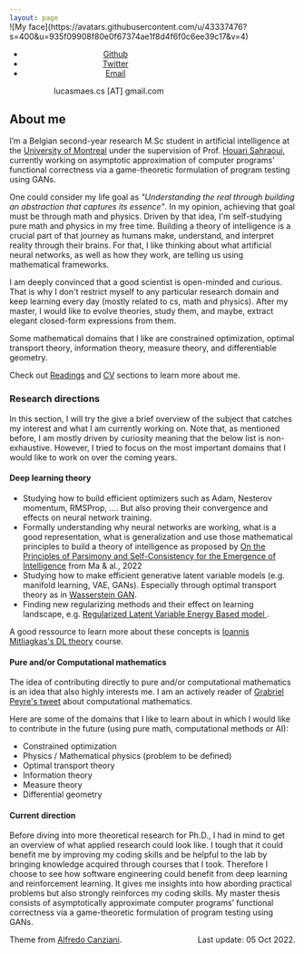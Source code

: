 ```yaml
---
layout: page
---
```

<span style="display:block; margin-top:-30px;">
![My face](https://avatars.githubusercontent.com/u/43337476?s=400&u=935f09908f80e0f67374ae1f8d4f6f0c6ee39c17&v=4)
</span>

<div style="text-align:center; width: 350px; margin-bottom: 10px;">
    <ul class="sub-nav">
        <li class="sub-item"><a href="https://github.com/lucas-maes" target="_blank">Github</a></li>
        <li class="sub-item"><a href="https://twitter.com/lucasmaes_" target="_blank">Twitter</a></li>
        <li class="sub-item"><a href="mailto:lucasmaes.cs@gmail.com">Email</a></li>
    </ul>
    <span class="email"> lucasmaes.cs [AT] gmail.com </span>
</div>

## About me

I’m a Belgian second-year research M.Sc student in artificial intelligence at the <a href="https://www.umontreal.ca/" target="_blank">University of Montreal</a> under the supervision of Prof. <a href="https://scholar.google.com/citations?user=xsUkTCEAAAAJ&hl=fr">Houari Sahraoui</a>, currently working on asymptotic approximation of computer programs’ functional correctness via a game-theoretic formulation of program testing using GANs.

One could consider my life goal as *"Understanding the real through building an abstraction that captures its essence"*. In my opinion, achieving that goal must be through math and physics. Driven by that idea, I'm self-studying pure math and physics in my free time. Building a theory of intelligence is a crucial part of that journey as humans make, understand, and interpret reality through their brains. For that, I like thinking about what artificial neural networks, as well as how they work, are telling us using mathematical frameworks.

I am deeply convinced that a good scientist is open-minded and curious. That is why I don't restrict myself to any particular research domain and keep learning every day (mostly related to cs, math and physics). After my master, I would like to evolve theories, study them, and maybe, extract elegant closed-form expressions from them.

Some mathematical domains that I like are constrained optimization, optimal transport theory, information theory, measure theory, and differentiable geometry.

Check out [Readings](/readings) and [CV](/cv) sections to learn more about me.

### Research directions

In this section, I will try the give a brief overview of the subject that catches my interest and what I am currently working on. Note that, as mentioned before, I am mostly driven by curiosity meaning that the below list is non-exhaustive. However, I tried to focus on the most important domains that I would like to work on over the coming years.

#### Deep learning theory
* Studying how to build efficient optimizers such as Adam, Nesterov momentum, RMSProp, .... But also proving their convergence and effects on neural network training.
* Formally understanding why neural networks are working, what is a good representation, what is generalization and use those mathematical principles to build a theory of intelligence as proposed by <a href="https://arxiv.org/pdf/2207.04630.pdf">On the Principles of Parsimony and Self-Consistency
for the Emergence of Intelligence</a> from Ma & al., 2022 
* Studying how to make efficient generative latent variable models (e.g. manifold learning, VAE, GANs). Especially through optimal transport theory as in <a href="https://arxiv.org/pdf/1701.07875.pdf"> Wasserstein GAN</a>.
* Finding new regularizing methods and their effect on learning landscape, e.g. <a href="https://atcold.github.io/pytorch-Deep-Learning/en/week08/08-2/"> Regularized Latent Variable Energy Based model </a>.

A good ressource to learn more about these concepts is <a href="http://mitliagkas.github.io/ift6085-dl-theory-class/">Ioannis Mitliagkas's DL theory</a> course.


#### Pure and/or Computational mathematics
The idea of contributing directly to pure and/or computational mathematics is an idea that also highly interests me.
I am an actively reader of <a href="https://twitter.com/gabrielpeyre"> Grabriel Peyre's tweet</a> about computational mathematics.

Here are some of the domains that I like to learn about in which I would like to contribute in the future (using pure math, computational methods or AI):

* Constrained optimization
* Physics / Mathematical physics (problem to be defined)
* Optimal transport theory
* Information theory
* Measure theory
* Differential geometry

#### Current direction
Before diving into more theoretical research for Ph.D., I had in mind to get an overview of what applied research could look like. I tough that it could benefit me by improving my coding skills and be helpful to the lab by bringing knowledge acquired through courses that I took. Therefore I choose to see how software engineering could benefit from deep learning and reinforcement learning. It gives me insights into how abording practical problems but also strongly reinforces my coding skills. 
My master thesis consists of asymptotically approximate computer programs’ functional correctness via a game-theoretic formulation of program testing using GANs.

<p class="copyright"> Theme from <a href="https://atcold.github.io/">Alfredo Canziani</a>.  <span class="last-edit" style='float:right;'>Last update: 05 Oct 2022.</span></p>
   